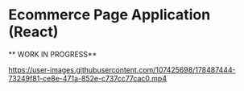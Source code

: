 
# Ecommerce Page Application (React)
** WORK IN PROGRESS**



https://user-images.githubusercontent.com/107425698/178487444-73249f81-ce8e-471a-852e-c737cc77cac0.mp4

